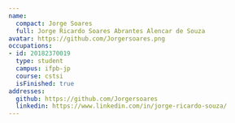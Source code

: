 ```yaml
---
name:
  compact: Jorge Soares
  full: Jorge Ricardo Soares Abrantes Alencar de Souza
avatar: https://github.com/Jorgersoares.png
occupations:
- id: 20182370019
  type: student
  campus: ifpb-jp
  course: cstsi
  isFinished: true
addresses:
  github: https://github.com/Jorgersoares
  linkedin: https://www.linkedin.com/in/jorge-ricardo-souza/
---
```

